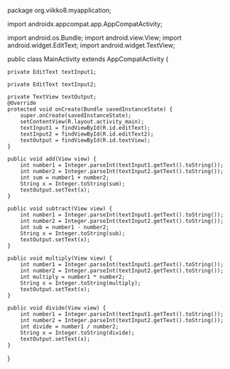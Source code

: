 package org.viikko8.myapplication;

import androidx.appcompat.app.AppCompatActivity;

import android.os.Bundle;
import android.view.View;
import android.widget.EditText;
import android.widget.TextView;

public class MainActivity extends AppCompatActivity {

    private EditText textInput1;

    private EditText textInput2;

    private TextView textOutput;
    @Override
    protected void onCreate(Bundle savedInstanceState) {
        super.onCreate(savedInstanceState);
        setContentView(R.layout.activity_main);
        textInput1 = findViewById(R.id.editText);
        textInput2 = findViewById(R.id.editText2);
        textOutput = findViewById(R.id.textView);
    }

    public void add(View view) {
        int number1 = Integer.parseInt(textInput1.getText().toString());
        int number2 = Integer.parseInt(textInput2.getText().toString());
        int sum = number1 + number2;
        String x = Integer.toString(sum);
        textOutput.setText(x);
    }

    public void subtract(View view) {
        int number1 = Integer.parseInt(textInput1.getText().toString());
        int number2 = Integer.parseInt(textInput2.getText().toString());
        int sub = number1 - number2;
        String x = Integer.toString(sub);
        textOutput.setText(x);
    }

    public void multiply(View view) {
        int number1 = Integer.parseInt(textInput1.getText().toString());
        int number2 = Integer.parseInt(textInput2.getText().toString());
        int multiply = number1 * number2;
        String x = Integer.toString(multiply);
        textOutput.setText(x);
    }

    public void divide(View view) {
        int number1 = Integer.parseInt(textInput1.getText().toString());
        int number2 = Integer.parseInt(textInput2.getText().toString());
        int divide = number1 / number2;
        String x = Integer.toString(divide);
        textOutput.setText(x);
    }
}
